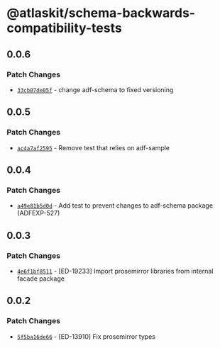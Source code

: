 # @atlaskit/schema-backwards-compatibility-tests

## 0.0.6

### Patch Changes

- [`33cb07de05f`](https://bitbucket.org/atlassian/atlassian-frontend/commits/33cb07de05f) - change adf-schema to fixed versioning

## 0.0.5

### Patch Changes

- [`ac4a7af2595`](https://bitbucket.org/atlassian/atlassian-frontend/commits/ac4a7af2595) - Remove test that relies on adf-sample

## 0.0.4

### Patch Changes

- [`a49e81b5d0d`](https://bitbucket.org/atlassian/atlassian-frontend/commits/a49e81b5d0d) - Add test to prevent changes to adf-schema package (ADFEXP-527)

## 0.0.3

### Patch Changes

- [`4e6f1bf8511`](https://bitbucket.org/atlassian/atlassian-frontend/commits/4e6f1bf8511) - [ED-19233] Import prosemirror libraries from internal facade package

## 0.0.2

### Patch Changes

- [`5f5ba16de66`](https://bitbucket.org/atlassian/atlassian-frontend/commits/5f5ba16de66) - [ED-13910] Fix prosemirror types
